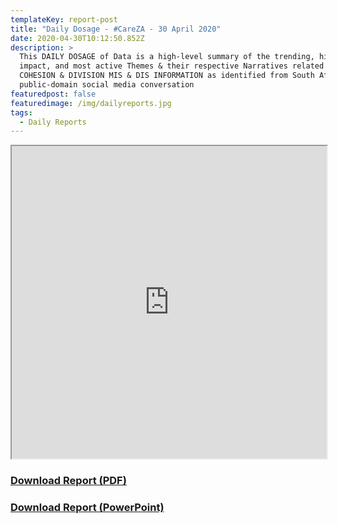 ```yaml
---
templateKey: report-post
title: "Daily Dosage - #CareZA - 30 April 2020"
date: 2020-04-30T10:12:50.852Z
description: >
  This DAILY DOSAGE of Data is a high-level summary of the trending, highest
  impact, and most active Themes & their respective Narratives related to SOCIAL
  COHESION & DIVISION MIS & DIS INFORMATION as identified from South African
  public-domain social media conversation
featuredpost: false
featuredimage: /img/dailyreports.jpg
tags:
  - Daily Reports
---
```

<iframe src="https://drive.google.com/file/d/19DT55YlzZ_cGgnLiTlEoXsYBV0J90dkn/preview" width="100%" height="500"></iframe>
<a href="https://drive.google.com/u/0/uc?id=19DT55YlzZ_cGgnLiTlEoXsYBV0J90dkn&export=download" target="blank"><h3><strong>Download Report (PDF)</h3></strong></a>
<a href="https://docs.google.com/presentation/d/1m2Gw70vuqIgjpBhJAJwW0rTE8blKAVvmWb73n0Cmj_c/edit?usp=sharing" target="blank"><h3><strong>Download Report (PowerPoint)</h3></strong></a>


